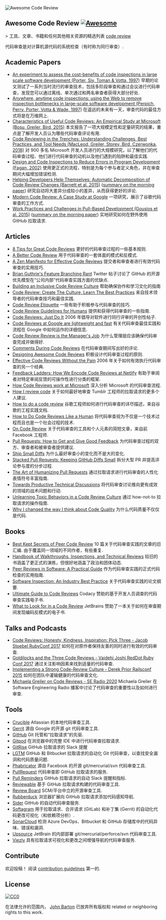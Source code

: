 <div class="github-widget" data-repo="joho/awesome-code-review"></div>

<img src="https://raw.githubusercontent.com/joho/awesome-code-review/master/Awesome Code Review.png" alt="Awesome Code Review" />

## Awesome Code Review [![Awesome](https://cdn.rawgit.com/sindresorhus/awesome/d7305f38d29fed78fa85652e3a63e154dd8e8829/media/badge.svg)](https://github.com/sindresorhus/awesome)

&gt; 工具、文章、书籍和任何其他相关资源的精选列表 [code review](https://en.wikipedia.org/wiki/Code_review)

代码审查是对计算机源代码的系统检查（有时称为同行审查）.



## Academic Papers

- [An experiment to assess the cost-benefits of code inspections in large scale software development (Porter, Siy, Toman & Votta, 1997)](http://laser.cs.umass.edu/courses/cs521-621.Fall10/documents/PorterSiyetal.pdf) 早期的论文测试了一系列当时流行的审查技术，包括多阶段审查和通过会议进行代码审查，发现您可以通过离线、单次通过和两名审查者获得大部分好处.
- [Anywhere, anytime code inspections: using the Web to remove inspection bottlenecks in large-scale software development (Perpich, Perry, Porter, Votta & Wade, 1997)](https://dl.acm.org/citation.cfm?id=253234) 在遥远的未来有一天，审查代码的最佳方式将是在万维网上.
- [Characteristics of Useful Code Reviews: An Empirical Study at Microsoft (Bosu, Greiler, Bird, 2015)](https://www.michaelagreiler.com/wp-content/uploads/2019/02/Characteristics-Of-Useful-Comments.pdf) 本文报告了一项大规模定性和定量研究的结果，重点是了解开发人员认为哪些代码审查评论有用.  
- [Code Reviewing in the Trenches: Understanding Challenges, Best Practices, and Tool Needs (MacLeod, Greiler, Storey, Bird, Czerwonka, 2018)](https://www.michaelagreiler.com/wp-content/uploads/2019/03/Code-Reviewing-in-the-Trenches-Understanding-Challenges-Best-Practices-and-Tool-Needs.pdf) 对 900 多名 Microsoft 开发人员进行的大规模研究，以了解他们的代码审查过程、他们进行代码审查的动机以及他们遇到的陷阱和最佳实践.
- [Design and Code Inspections to Reduce Errors in Program Development (Fagan, 2002)](https://link.springer.com/chapter/10.1007/978-3-642-59412-0_35) 使用更正式的流程，特别是为每个参与者定义角色，并在审查期间大幅增加错误检测.
- [Helping Developers Help Themselves: Automatic Decomposition of Code Review Changes (Barnett et al. 2015)](http://research.microsoft.com/pubs/238937/barnett2015hdh.pdf) ([summary on the morning paper](https://blog.acolyer.org/2015/06/26/helping-developers-help-themselves-automatic-decomposition-of-code-review-changes/)) 研究自动将大差异分成较小的差异，从而获得更好的评论.
- [Modern Code Review: A Case Study at Google](https://sback.it/publications/icse2018seip.pdf) 一项研究，展示了谷歌代码审查的工作方式.
- [Work Practices and Challenges in Pull-Based Development (Gousios et al. 2015)](https://sback.it/publications/icse2016b.pdf) ([summary on the morning paper](https://blog.acolyer.org/2015/06/23/work-practices-and-challenges-in-pull-based-development/)) 实地研究如何在野外使用 GitHub 拉取请求.

## Articles

- [8 Tips for Great Code Reviews](https://kellysutton.com/2018/10/08/8-tips-for-great-code-reviews.html) 更好的代码审查过程的一些基本规则.
- [A Better Code Review](https://www.giladpeleg.com/blog/better-code-review/) 用于代码审查的一套体面的模式和反模式.
- [A Zen Manifesto for Effective Code Reviews](https://medium.freecodecamp.org/a-zen-manifesto-for-effective-code-reviews-e30b5c95204a) 提交者和审查者进行有效代码审查的实用技巧.
- [Brian Guthrie's Feature Branching Rant](https://twitter.com/bguthrie/status/937750796334174209) Twitter 帖子讨论了 GitHub 的开源优先模型在“公司内部”代码审查实践方面的优缺点.
- [Building an Inclusive Code Review Culture](https://blog.plaid.com/building-an-inclusive-code-review-culture/) 帮助确保协作和学习文化的指南
- [Code Review: Create The Culture, Learn The Best Practices](https://codingsans.com/blog/code-review) 来自技术领导者的代码审查技巧和最佳实践.
- [Code Review Etiquette](https://css-tricks.com/code-review-etiquette/) 一些有助于积极参与代码审查的技巧.
- [Code Review Guidelines for Humans](https://phauer.com/2018/code-review-guidelines/) 提供和获得代码审查的一些指南.
- [Code Reviews: Just Do It](https://blog.codinghorror.com/code-reviews-just-do-it/) 2006 年倡导对软件进行同行评审的开创性帖子.
- [Code Reviews at Google are lightweight and fast](https://www.michaelagreiler.com/code-reviews-at-google/) 有关代码审查最佳实践和流程在 Google 中如何运作的详细信息.
- [Code Review Review is the Manager's Job](https://hecate.co/blog/code-review-review-is-the-managers-job) 为什么管理层应该确保代码审查完成并做得好.
- [Comments During Code Reviews](https://medium.com/@otarutunde/comments-during-code-reviews-2cb7791e1ac7) 在代码审查期间写出好的评论.
- [Designing Awesome Code Reviews](https://medium.com/unpacking-trunk-club/designing-awesome-code-reviews-5a0d9cd867e3) 积极设计代码审查过程的原则.
- [Effective Code Reviews Without the Pain](https://www.developer.com/tech/article.php/3579756/Effective-Code-Reviews-Without-the-Pain.htm) 2006 年关于如何有效执行代码审查的另一个经典.
- [Feedback Ladders: How We Encode Code Reviews at Netlify](https://www.netlify.com/blog/2020/03/05/feedback-ladders-how-we-encode-code-reviews-at-netlify/) 有助于审阅者对特定审阅反馈的可操作性进行分类的框架.
- [How Code Reviews work at Microsoft](https://www.michaelagreiler.com/code-reviews-at-microsoft-how-to-code-review-at-a-large-software-company/) 深入分析 Microsoft 的代码审查流程.
- [How I review code](https://engineering.tumblr.com/post/170040992289/how-i-review-code) 关于如何最好地审查 Tumblr 工程师的拉取请求的更多个人建议.
- [How to do a code review](https://google.github.io/eng-practices/review/reviewer/) 谷歌工程师如何进行代码审查的详尽描述，来自谷歌的工程实践文档.
- [How to Do Code Reviews Like a Human](https://mtlynch.io/human-code-reviews-1/) 将代码审查视为不仅是一个技术过程而且也是一个社会过程的技术.
- [On Code Review](https://medium.com/@schrockn/on-code-reviews-b1c7c94d868c) 关于代码审查的工具和个人元素的简短文章，来自前 Facebook 工程师.
- [Pull Requests: How to Get and Give Good Feedback](https://kickstarter.engineering/pull-requests-how-to-get-and-give-good-feedback-f573469f0c44) 为代码审查过程的双方、审查者和被审查者提供建议.
- [Ship Small Diffs](https://blog.skyliner.io/ship-small-diffs-741308bec0d1) 为什么最好审查小的变化而不是大的变化.
- [Stacked Pull Requests: Keeping GitHub Diffs Small](https://graysonkoonce.com/stacked-pull-requests-keeping-github-diffs-small/) 拆分大型 PR 并提高评论参与度的分步过程.
- [The Art of Humanizing Pull Requests](https://blog.usejournal.com/the-art-of-humanizing-pull-requests-prs-b520588eb345) 通过拉取请求进行代码审查的人性化表情符号丰富指南.
- [Towards Productive Technical Discussions](https://cate.blog/2018/07/03/towards-productive-technical-discussions/) 将代码审查讨论推向更有成效的领域的战术问题和行动.
- [Unlearning Toxic Behaviors in a Code Review Culture](https://medium.com/@sandya.sankarram/unlearning-toxic-behaviors-in-a-code-review-culture-b7c295452a3c) 通过 how-not-to 拉取请求的操作指南.
- [Why I changed the way I think about Code Quality](https://medium.freecodecamp.org/why-i-changed-the-way-i-think-about-code-quality-88c5d8d57e68) 为什么代码质量不仅仅是代码.

## Books

- [Best Kept Secrets of Peer Code Review](https://www.goodreads.com/book/show/1563457.Best_Kept_Secrets_of_Peer_Code_Review)  10 篇关于代码审查实践的文章的旧汇编. 由于覆盖同一领域的不同作者，有些重复.
- [Handbook of Walkthroughs, Inspections, and Technical Reviews](https://www.amazon.com/Handbook-Walkthroughs-Inspections-Technical-Reviews/dp/0932633196) 较旧的书涵盖了更正式的演练，但很好地涵盖了政治和团体动态.
- [Peer Reviews in Software: A Practical Guide](https://www.amazon.com/Peer-Reviews-Software-Practical-Guide/dp/0201734850) 作为代码审查实践的正式代码检查的实用指南.
- [Software Inspection: An Industry Best Practice](https://www.amazon.com/Software-Inspection-Industry-Best-Practice/dp/0818673400) 关于代码审查实践的论文纲要.
- [Ultimate Guide to Code Reviews](https://www.codacy.com/ebooks/guide-to-code-reviews) Codacy 赞助的基于开发人员调查的代码审查实践电子书.
- [What to Look for in a Code Review](https://leanpub.com/whattolookforinacodereview) JetBrains 赞助了一本关于如何在审查期间发现编码反模式的电子书.

## Talks and Podcasts

- [Code Reviews: Honesty, Kindness, Inspiration: Pick Three - Jacob Stoebel RubyConf 2017](http://confreaks.tv/videos/rubyconf2017-code-reviews-honesty-kindness-inspiration-pick-three) 如何在对原作者保持友善的同时进行有效的代码审查.
- [Goldilocks and the Three Code Reviews - Vaidehi Joshi RedDot Ruby Conf 2017](https://confreaks.tv/videos/reddotrubyconf2017-goldilocks-and-the-three-code-reviews) 通过关注影响因素来找到适量的代码审查.
- [Implementing a Strong Code-Review Culture - Derek Prior Railsconf 2015](https://www.youtube.com/watch?v=PJjmw9TRB7s) 如何在团队中灌输健康的代码审查文化.
- [Michaela Greiler on Code Reviews - SE Radio 2020](https://www.se-radio.net/2020/02/episode-400-michaela-greiler-on-code-reviews/) Michaela Greiler 在 Software Engineering Radio 播客中讨论了代码审查的重要性以及如何进行审查.

## Tools

- [Crucible](https://www.atlassian.com/software/crucible) Atlassian 的本地代码审查工具.
- [Gerrit](https://www.gerritcodereview.com/) 源自 Google 的开源 git 代码审查工具.
- [GitHub](https://github.com) Git 托管和“拉取请求”的先驱.
- [Gitpod](https://gitpod.io) 在浏览器中的完整 IDE 中进行代码审查拉取请求.
- [GitRise](https://www.gitrise.com/) GitHub 拉取请求的 Slack 提醒
- [LGTM](https://lgtm.com) GitHub 和 Bitbucket 拉取请求的自动化 Git 代码审查，以查找安全漏洞和代码质量问题.
- [Phabricator](https://www.phacility.com/phabricator/) 源自 Facebook 的开源 git/mercurial/svn 代码审查工具.
- [PullRequest](https://www.pullrequest.com/) 代码审查即 GitHub 拉取请求的服务.
- [Pull Reminders](https://pullreminders.com) GitHub 拉取请求的自动 Slack 提醒和指标.
- [Reviewable](https://reviewable.io/) 基于 GitHub 拉取请求构建的代码审查工具.
- [Review Board](https://www.reviewboard.org/) SCM/平台中立的开源审查工具.
- [Rubberduck](https://www.rubberduck.io) 浏览器扩展向 GitHub 拉取请求添加代码感知导航.
- [Sider](https://sider.review/) GitHub 的自动代码审查服务.
- [Softagram](https://softagram.com/) 用于拉取请求、合并请求 (GitLab) 和补丁集 (Gerrit) 的自动化代码更改可视化（和依赖项分析）.
- [SonarCloud](https://sonarcloud.io) 检测 Azure DevOps、Bitbucket 和 GitHub 存储库中的代码异味、错误和漏洞.
- [Upsource](https://www.jetbrains.com/upsource/) JetBrain 的内部部署 git/mercurial/perforce/svn 代码审查工具.
- [Viezly](https://viezly.com) 具有拉取请求可视化和更改之间增强导航的代码审查服务.

## Contribute

欢迎投稿！ 阅读 [contribution guidelines](https://github.com/joho/awesome-code-review/blob/master/contributing.md) 第一的.

## License

[![CC0](http://mirrors.creativecommons.org/presskit/buttons/88x31/svg/cc-zero.svg)](http://creativecommons.org/publicdomain/zero/1.0)

在法律允许的范围内， [John Barton](https://johnbarton.co) 已放弃所有版权和
related or neighboring rights to this work.
